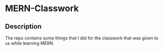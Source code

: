 # MERN-Classwork

## Description

The repo contains some things that I did for the classwork that was given to us while learning MERN.
